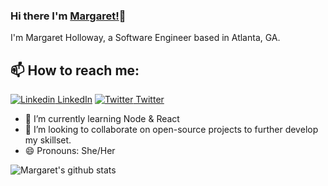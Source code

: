 ### Hi there I'm [Margaret!](https://margaretholloway.com)👋
I'm Margaret Holloway, a Software Engineer based in Atlanta, GA. <br>
## 📫 How to reach me: 
[![Linkedin](https://i.stack.imgur.com/gVE0j.png) LinkedIn](https://www.linkedin.com/in/margaret-holloway-9434a536/)  [![Twitter](http://i.imgur.com/wWzX9uB.png) Twitter](https://twitter.com/MLH005) 
<!--
**AkhilGKrishnan/AkhilGKrishnan** is a ✨ _special_ ✨ repository because its `README.md` (this file) appears on your GitHub profile.


Here are some ideas to get you started:
- 🤔 I’m looking for help with ...
- 💬 Ask me about ...
- 📫 How to reach me: ...
- 😄 Pronouns: ...
- ⚡ Fun fact: ...
-->

<!--- 🔭 I’m currently working on [Facemask Detector](https://github.com/AkhilGKrishnan/Face-Mask-Detector)-->
- 🌱 I’m currently learning Node & React
- 👯 I’m looking to collaborate on open-source projects to further develop my skillset. 
- 😄 Pronouns: She/Her



![Margaret's github stats](https://github-readme-stats.vercel.app/api?username=margaretholloway&show_icons=true&theme=dark)

<!---
margaretholloway/margaretholloway is a ✨ special ✨ repository because its `README.md` (this file) appears on your GitHub profile.
You can click the Preview link to take a look at your changes.
--->
